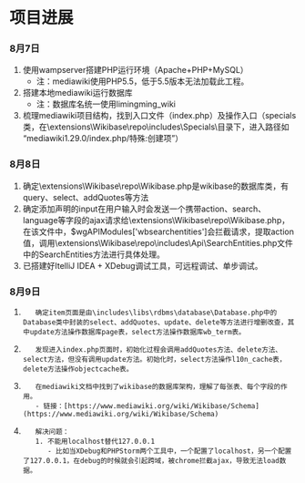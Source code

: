 # 项目进展

### 8月7日
1. 使用wampserver搭建PHP运行环境（Apache+PHP+MySQL）
   - 注：mediawiki使用PHP5.5，低于5.5版本无法加载此工程。
2. 搭建本地mediawiki运行数据库
   - 注：数据库名统一使用limingming_wiki
3. 梳理mediawiki项目结构，找到入口文件（index.php）及操作入口（specials类，在\extensions\Wikibase\repo\includes\Specials\目录下，进入路径如 “mediawiki1.29.0/index.php/特殊:创建项”）

### 8月8日
1. 确定\extensions\Wikibase\repo\Wikibase.php是wikibase的数据库类，有query、select、addQuotes等方法
2. 确定添加声明的input在用户输入时会发送一个携带action、search、language等字段的ajax请求给\extensions\Wikibase\repo\Wikibase.php，在该文件中，$wgAPIModules['wbsearchentities']会拦截请求，提取action值，调用\extensions\Wikibase\repo\includes\Api\SearchEntities.php文件中的SearchEntities方法进行具体处理。
3. 已搭建好ItelliJ IDEA + XDebug调试工具，可远程调试、单步调试。

### 8月9日
1.        确定item页面是由\includes\libs\rdbms\database\Database.php中的Database类中封装的select、addQuotes、update、delete等方法进行增删改查，其中update方法操作数据库page表，select方法操作数据库wb_term表。
2.        发现进入index.php页面时，初始化过程会调用addQuotes方法、delete方法、select方法，但没有调用update方法。初始化时，select方法操作l10n_cache表，delete方法操作objectcache表。
3.        在mediawiki文档中找到了wikibase的数据库架构，理解了每张表、每个字段的作用。
          - 链接：[https://www.mediawiki.org/wiki/Wikibase/Schema](https://www.mediawiki.org/wiki/Wikibase/Schema)
4.        解决问题：
          1. 不能用localhost替代127.0.0.1
             - 比如当XDebug和PHPStorm两个工具中，一个配置了localhost，另一个配置了127.0.0.1，在debug的时候就会引起跨域，被chrome拦截ajax，导致无法load数据。
